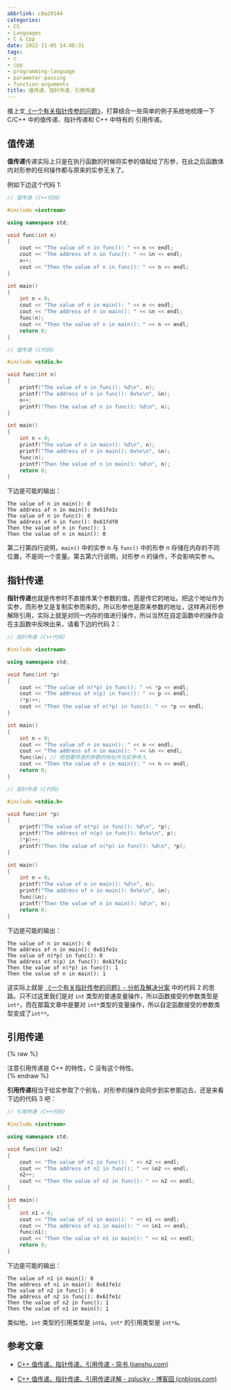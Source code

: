 ```yaml
---
abbrlink: c8a20144
categories:
- CS
- Languages
- C & Cpp
date: 2022-11-05 14:48:31
tags:
- c
- cpp
- programming-language
- parameter-passing
- function-arguments
title: 值传递、指针传递、引用传递
---
```


接上文[《一个有关指针传参的问题》](/posts/50c16b14)，打算结合一些简单的例子系统地梳理一下 C/C++ 中的值传递、指针传递和 C++ 中特有的 引用传递。

<!--more-->

## 值传递

**值传递**传递实际上只是在执行函数的时候将实参的值赋给了形参，在此之后函数体内对形参的任何操作都与原来的实参无关了。

例如下边这个代码 1:

```c++
// 值传递 (C++代码)

#include <iostream>

using namespace std;

void func(int n)
{
    cout << "The value of n in func(): " << n << endl;
    cout << "The address of n in func(): " << &n << endl;
    n++;
    cout << "Then the value of n in func(): " << n << endl;
}

int main()
{
    int n = 0;
    cout << "The value of n in main(): " << n << endl;
    cout << "The address of n in main(): " << &n << endl;
    func(n);
    cout << "Then the value of n in main(): " << n << endl;
    return 0;
}
```

```c
// 值传递 (C代码)

#include <stdio.h>

void func(int n)
{
    printf("The value of n in func(): %d\n", n);
    printf("The address of n in func(): 0x%x\n", &n);
    n++;
    printf("Then the value of n in func(): %d\n", n);
}

int main()
{
    int n = 0;
    printf("The value of n in main(): %d\n", n);
    printf("The address of n in main(): 0x%x\n", &n);
    func(n);
    printf("Then the value of n in main(): %d\n", n);
    return 0;
}
```

下边是可能的输出：

```text
The value of n in main(): 0
The address of n in main(): 0x61fe1c
The value of n in func(): 0
The address of n in func(): 0x61fdf0
Then the value of n in func(): 1
Then the value of n in main(): 0
```

第二行第四行说明，`main()` 中的实参 n 与 `func()` 中的形参 n 存储在内存的不同位置，不是同一个变量。第五第六行说明，对形参 n 的操作，不会影响实参 n。

## 指针传递

**指针传递**也就是传参时不直接传某个参数的值，而是传它的地址。把这个地址作为实参，而形参又是复制实参而来的，所以形参也是原来参数的地址，这样再对形参解除引用，实际上就是对同一内存的值进行操作，所以当然在自定函数中的操作会在主函数中反映出来，请看下边的代码 2：

```c++
// 指针传递 (C++代码)

#include <iostream>

using namespace std;

void func(int *p)
{
    cout << "The value of n(*p) in func(): " << *p << endl;
    cout << "The address of n(p) in func(): " << p << endl;
    (*p)++;
    cout << "Then the value of n(*p) in func(): " << *p << endl;
}

int main()
{
    int n = 0;
    cout << "The value of n in main(): " << n << endl;
    cout << "The address of n in main(): " << &n << endl;
    func(&n); // 把想要传递的参数的地址作为实参传入
    cout << "Then the value of n in main(): " << n << endl;
    return 0;
}
```

```c
// 指针传递 (C代码)

#include <stdio.h>

void func(int *p)
{
    printf("The value of n(*p) in func(): %d\n", *p);
    printf("The address of n(p) in func(): 0x%x\n", p);
    (*p)++;
    printf("Then the value of n(*p) in func(): %d\n", *p);
}

int main()
{
    int n = 0;
    printf("The value of n in main(): %d\n", n);
    printf("The address of n in main(): 0x%x\n", &n);
    func(&n);
    printf("Then the value of n in main(): %d\n", n);
    return 0;
}
```

下边是可能的输出：

```text
The value of n in main(): 0
The address of n in main(): 0x61fe1c
The value of n(*p) in func(): 0
The address of n(p) in func(): 0x61fe1c
Then the value of n(*p) in func(): 1
Then the value of n in main(): 1
```

这实际上就是 [《一个有关指针传参的问题》- 分析及解决分案](/posts/50c16b14.html#%E5%88%86%E6%9E%90%E5%8F%8A%E8%A7%A3%E5%86%B3%E6%96%B9%E6%A1%88) 中的代码 2 的思路。只不过这里我们是对 `int` 类型的普通变量操作，所以函数接受的参数类型是 `int*`，而在那篇文章中是要对 `int*`类型的变量操作，所以自定函数接受的参数类型变成了`int**`。

## 引用传递

{% raw %}

<article class="message message-immersive is-warning">
<div class="message-body">
<i class="fas fa-exclamation-triangle mr-2"></i>
注意引用传递是 C++ 的特性，C 没有这个特性。
</div>
</article>
{% endraw %}

**引用传递**相当于给实参取了个别名，对形参的操作会同步到实参那边去，还是来看下边的代码 3 吧：

```c++
// 引用传递 (C++代码)

#include <iostream>

using namespace std;

void func(int &n2)
{
    cout << "The value of n2 in func(): " << n2 << endl;
    cout << "The address of n2 in func(): " << &n2 << endl;
    n2++;
    cout << "Then the value of n2 in func(): " << n2 << endl;
}

int main()
{
    int n1 = 0;
    cout << "The value of n1 in main(): " << n1 << endl;
    cout << "The address of n1 in main(): " << &n1 << endl;
    func(n1);
    cout << "Then the value of n1 in main(): " << n1 << endl;
    return 0;
}
```

下边是可能的输出：

```text
The value of n1 in main(): 0
The address of n1 in main(): 0x61fe1c
The value of n2 in func(): 0
The address of n2 in func(): 0x61fe1c
Then the value of n2 in func(): 1
Then the value of n1 in main(): 1
```

类似地，`int` 类型的引用类型是 `int&`，`int*` 的引用类型是 `int*&`。

## 参考文章

- [C++ 值传递、指针传递、引用传递 - 简书 (jianshu.com)](https://www.jianshu.com/p/2b5594b876ef)

- [C++ 值传递、指针传递、引用传递详解 - zqlucky - 博客园 (cnblogs.com)](https://www.cnblogs.com/dingxiaoqiang/p/8012578.html)

